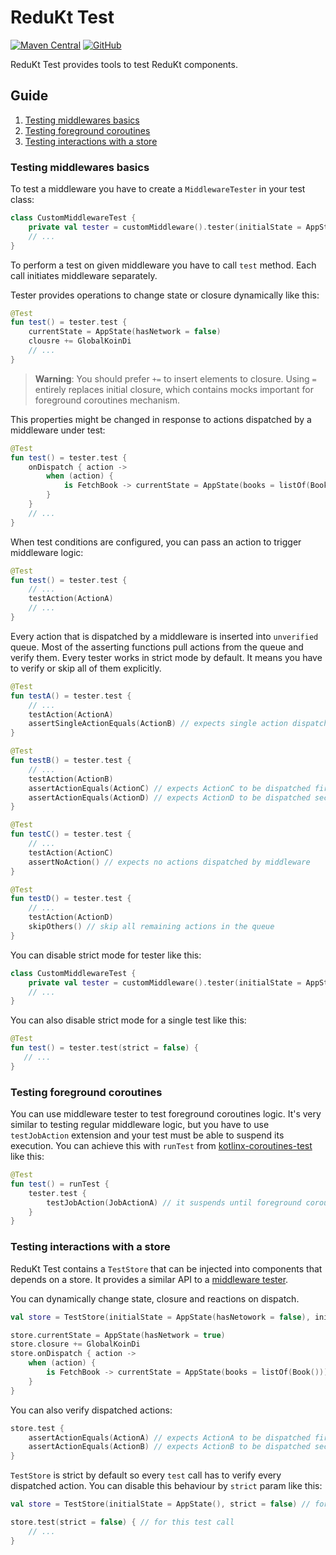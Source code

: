 # ReduKt Test

[![Maven Central](https://img.shields.io/maven-central/v/com.daftmobile.redukt/redukt-test)](https://mvnrepository.com/artifact/com.daftmobile.redukt/redukt-test)
[![GitHub](https://img.shields.io/github/license/DaftMobile/ReduKt)](https://github.com/DaftMobile/ReduKt/blob/main/LICENSE)

ReduKt Test provides tools to test ReduKt components.

## Guide

1. [Testing middlewares basics](#testing-middlewares-basics)
2. [Testing foreground coroutines](#testing-foreground-coroutines)
3. [Testing interactions with a store](#testing-interactions-with-a-store)


### Testing middlewares basics

To test a middleware you have to create a `MiddlewareTester` in your test class:

```kotlin
class CustomMiddlewareTest {
    private val tester = customMiddleware().tester(initialState = AppState(), initialClosure = EmptyDispatchClosure)
    // ...
}
```

To perform a test on given middleware you have to call `test` method. Each call initiates middleware separately.

Tester provides operations to change state or closure dynamically like this:

```kotlin
@Test
fun test() = tester.test {
    currentState = AppState(hasNetwork = false)
    clousre += GlobalKoinDi
    // ...
}
```

> **Warning**: You should prefer `+=` to insert elements to closure.
> Using `=` entirely replaces initial closure, which contains mocks important for foreground coroutines mechanism.

This properties might be changed in response to actions dispatched by a middleware under test:

```kotlin
@Test
fun test() = tester.test {
    onDispatch { action ->
        when (action) {
            is FetchBook -> currentState = AppState(books = listOf(Book()))
        }
    }
    // ...
}
```

When test conditions are configured, you can pass an action to trigger middleware logic:

```kotlin
@Test
fun test() = tester.test {
    // ...
    testAction(ActionA)
    // ...
}
```

Every action that is dispatched by a middleware is inserted into `unverified` queue. 
Most of the asserting functions pull actions from the queue and verify them.
Every tester works in strict mode by default. It means you have to verify or skip all of them explicitly.

```kotlin
@Test
fun testA() = tester.test {
    // ...
    testAction(ActionA)
    assertSingleActionEquals(ActionB) // expects single action dispatched by middleware under test
}

@Test
fun testB() = tester.test {
    // ...
    testAction(ActionB)
    assertActionEquals(ActionC) // expects ActionC to be dispatched first by middleware under test
    assertActionEquals(ActionD) // expects ActionD to be dispatched second by middleware under test
}

@Test
fun testC() = tester.test {
    // ...
    testAction(ActionC)
    assertNoAction() // expects no actions dispatched by middleware
}

@Test
fun testD() = tester.test {
    // ...
    testAction(ActionD)
    skipOthers() // skip all remaining actions in the queue
}
```

You can disable strict mode for tester like this:

```kotlin
class CustomMiddlewareTest {
    private val tester = customMiddleware().tester(initialState = AppState(), strict = false)
    // ...
}
```

You can also disable strict mode for a single test like this:

```kotlin
@Test
fun test() = tester.test(strict = false) {
   // ...
}
```

### Testing foreground coroutines

You can use middleware tester to test foreground coroutines logic. 
It's very similar to testing regular middleware logic, but you have to use `testJobAction` extension and 
your test must be able to suspend its execution. You can achieve this with `runTest` from 
[kotlinx-coroutines-test](https://github.com/Kotlin/kotlinx.coroutines/blob/master/kotlinx-coroutines-test) like this:

```kotlin
@Test
fun test() = runTest {
    tester.test {
        testJobAction(JobActionA) // it suspends until foreground coroutine completes
    }
}
```

### Testing interactions with a store

ReduKt Test contains a `TestStore` that can be injected into components that depends on a store.
It provides a similar API to a [middleware tester](#testing-middlewares-basics). 

You can dynamically change state, closure and reactions on dispatch.

```kotlin
val store = TestStore(initialState = AppState(hasNetowork = false), initialClosure = EmptyDispatchClosure)

store.currentState = AppState(hasNetwork = true)
store.closure += GlobalKoinDi
store.onDispatch { action ->
    when (action) {
        is FetchBook -> currentState = AppState(books = listOf(Book()))
    }
}
```

You can also verify dispatched actions:

```kotlin
store.test {
    assertActionEquals(ActionA) // expects ActionA to be dispatched first with this store
    assertActionEquals(ActionB) // expects ActionB to be dispatched second with this store
}
```

`TestStore` is strict by default so every `test` call has to verify every dispatched action. You can disable this behaviour
by `strict` param like this:

```kotlin
val store = TestStore(initialState = AppState(), strict = false) // for every test call

store.test(strict = false) { // for this test call
    // ... 
}
```
